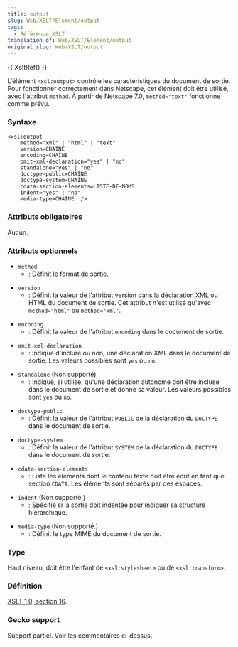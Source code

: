 ```yaml
---
title: output
slug: Web/XSLT/Element/output
tags:
  - Référence_XSLT
translation_of: Web/XSLT/Element/output
original_slug: Web/XSLT/output
---
```

{{ XsltRef() }}

L'élément `<xsl:output>` contrôle les caractéristiques du document de sortie. Pour fonctionner correctement dans Netscape, cet élément doit être utilisé, avec l'attribut `method`. À partir de Netscape 7.0, `method="text"` fonctionne comme prévu.

### Syntaxe

    <xsl:output
    	method="xml" | "html" | "text"
    	version=CHAÎNE
    	encoding=CHAÎNE
    	omit-xml-declaration="yes" | "no"
    	standalone="yes" | "no"
    	doctype-public=CHAÎNE
    	doctype-system=CHAÎNE
    	cdata-section-elements=LISTE-DE-NOMS
    	indent="yes" | "no"
    	media-type=CHAÎNE  />

### Attributs obligatoires

Aucun.

### Attributs optionnels

- `method`
  - : Définit le format de sortie.

<!---->

- `version`
  - : Définit la valeur de l'attribut version dans la déclaration XML ou HTML du document de sortie. Cet attribut n'est utilisé qu'avec `method="html"` ou `method="xml"`.

<!---->

- `encoding`
  - : Définit la valeur de l'attribut `encoding` dans le document de sortie.

<!---->

- `omit-xml-declaration`
  - : Indique d'inclure ou non, une déclaration XML dans le document de sortie. Les valeurs possibles sont `yes` ou `no`.

<!---->

- `standalone` (Non supporté)
  - : Indique, si utilisé, qu'une déclaration autonome doit être incluse dans le document de sortie et donne sa valeur. Les valeurs possibles sont `yes` ou `no`.

<!---->

- `doctype-public`
  - : Définit la valeur de l'attribut `PUBLIC` de la déclaration du `DOCTYPE` dans le document de sortie.

<!---->

- `doctype-system`
  - : Définit la valeur de l'attribut `SYSTEM` de la déclaration du `DOCTYPE` dans le document de sortie.

<!---->

- `cdata-section-elements`
  - : Liste les éléments dont le contenu texte doit être écrit en tant que section `CDATA`. Les éléments sont séparés par des espaces.

<!---->

- `indent` (Non supporté.)
  - : Spécifie si la sortie doit indentée pour indiquer sa structure hiérarchique.

<!---->

- `media-type` (Non supporté.)
  - : Définit le type MIME du document de sortie.

### Type

Haut niveau, doit être l'enfant de `<xsl:stylesheet>` ou de `<xsl:transform>`.

### Définition

[XSLT 1.0, section 16](http://www.w3.org/TR/xslt#output).

### Gecko support

Support partiel. Voir les commentaires ci-dessus.
